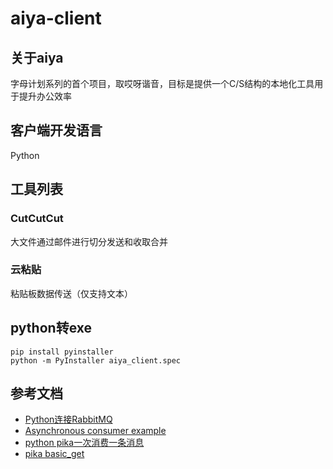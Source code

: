# aiya-client

## 关于aiya
字母计划系列的首个项目，取哎呀谐音，目标是提供一个C/S结构的本地化工具用于提升办公效率
## 客户端开发语言
Python
## 工具列表
### CutCutCut
大文件通过邮件进行切分发送和收取合并
### 云粘贴
粘贴板数据传送（仅支持文本）
## python转exe
~~~
pip install pyinstaller
python -m PyInstaller aiya_client.spec
~~~
## 参考文档
* [Python连接RabbitMQ](https://www.rabbitmq.com/tutorials/tutorial-one-python.html)
* [Asynchronous consumer example](https://github.com/pika/pika/blob/master/examples/asynchronous_consumer_example.py)
* [python pika一次消费一条消息](https://blog.csdn.net/lly337/article/details/121925451)
* [pika basic_get](https://pika.readthedocs.io/en/stable/examples/blocking_basic_get.html)